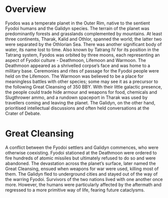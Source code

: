 # Overview

Fyodos was a temperate planet in the Outer Rim, native to the sentient Fyodoi humans and the Galidyn species.
The terrain of the planet was predominantly forests and grasslands complemented by mountains.
At least three continents, Tharak, Kalid and Othlor, spanned the world; the latter two were separated by the Othlorian Sea.
There was another significant body of water, its name lost to time.
Also known by Tatrang IV for its position in the Tatrang system, Fyodos was orbited by three moons, each representing an aspect of Fyodoi culture - Deathmoon, Lifemoon and Warmoon.
The Deathmoon appeared as a shrivelled corpse’s face and was home to a military base.
Ceremonies and rites of passage for the Fyodoi people were held on the Lifemoon.
The Warmoon was believed to be a place for meaningless battles with other species; some may see it as a precursor to the following Great Cleansing of 350 BBY.
With their little galactic presence, the people could trade hide armour and weapons for food, chemicals and Slugthrower ammo, and a rundown spaceport in Tharak was used by travellers coming and leaving the planet.
The Galidyn, on the other hand, prioritised intellectual discussions and often held conversations at the Crater of Debate.

# Great Cleansing

A conflict between the Fyodoi settlers and Galidyn commences, who were otherwise coexisting.
Fyodoi stationed at the Deathmoon were ordered to fire hundreds of atomic missiles but ultimately refused to do so and were abandoned.
The devastation across the planet’s surface, later named the Great Cleansing, ensued when weapons for war were used, killing most of them.
The Galidyn fled to underground cities and stayed out of the way of the warring Fyodoi.
Survivors of the two nations lived with one another once more.
However, the humans were particularly affected by the aftermath and regressed to a more primitive way of life, fearing future cataclysms.
